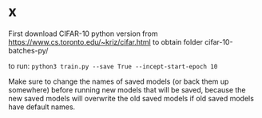 # x

First download CIFAR-10 python version from https://www.cs.toronto.edu/~kriz/cifar.html to obtain folder cifar-10-batches-py/

to run:
`python3 train.py --save True --incept-start-epoch 10`

Make sure to change the names of saved models (or back them up somewhere) before running new models that will be saved, because the new saved models will overwrite the old saved models if old saved models have default names.
